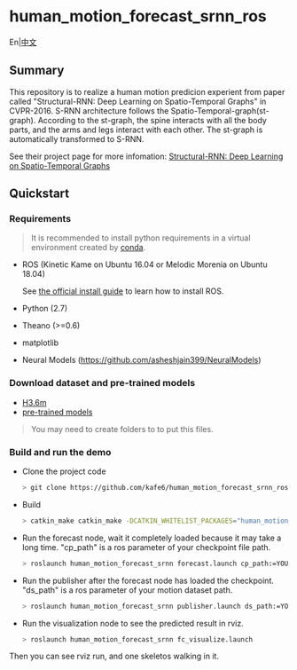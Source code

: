 # human_motion_forecast_srnn_ros
En|[中文](README_zh.md)

## Summary
   This repository is to realize a human motion predicion experient from paper called "Structural-RNN: Deep Learning on Spatio-Temporal Graphs" in CVPR-2016. S-RNN architecture follows the Spatio-Temporal-graph(st-graph). According to the st-graph, the spine interacts with all the body parts, and the arms and legs interact with each other. The st-graph is automatically transformed to S-RNN.

See their project page for more infomation: [Structural-RNN: Deep Learning on Spatio-Temporal Graphs](http://asheshjain.org/srnn)

## Quickstart
### Requirements
> It is recommended to install python requirements in a virtual environment created by [conda](https://conda.io/docs/).
* ROS (Kinetic Kame on Ubuntu 16.04 or Melodic Morenia on Ubuntu 18.04)
  
  See [the official install guide](http://www.ros.org/install) to learn how to install ROS.
* Python (2.7)
* Theano (>=0.6)
* matplotlib
* Neural Models (https://github.com/asheshjain399/NeuralModels)

### Download dataset and pre-trained models
* [H3.6m](http://www.cs.stanford.edu/people/ashesh/h3.6m.zip)
* [pre-trained models](https://drive.google.com/drive/folders/0B7lfjqylzqmMZlI3TUNUUEFQMXc)
> You may need to create folders to to put this files.

### Build and run the demo
* Clone the project code
  ```bash
  > git clone https://github.com/kafe6/human_motion_forecast_srnn_ros.git src/human_motion_forecast_srnn
  ```
* Build
  ```bash
  > catkin_make catkin_make -DCATKIN_WHITELIST_PACKAGES="human_motion_forecast_srnn" -D-DCMAKE_BUILD_TYPE=Debug
  ```
* Run the forecast node, wait it completely loaded because it may take a long time. "cp_path" is a ros parameter of your checkpoint file path.
  ```bash
  > roslaunch human_motion_forecast_srnn forecast.launch cp_path:=YOUR_CHECKPOINT_PATH/checkpoint.pik
  ```
* Run the publisher after the forecast node has loaded the checkpoint. "ds_path" is a ros parameter of your motion dataset path.
  ```bash
  > roslaunch human_motion_forecast_srnn publisher.launch ds_path:=YOUR_DATASET_PATH/walking_1.txt
  ```
* Run the visualization node to see the predicted result in rviz.
  ```bash
  > roslaunch human_motion_forecast_srnn fc_visualize.launch
  ```
Then you can see rviz run, and one skeletos walking in it.
   
